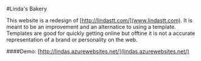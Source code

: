 #Linda's Bakery

This website is a redesign of [http://lindastt.com/](www.lindastt.com). It is meant to be an improvement and an alternatice to using a template.
Templates are good for quickly getting online but offtine it is not a accurate representation of a brand or personality on the web. 

####Demo: [http://lindas.azurewebsites.net/](lindas.azurewebsites.net/) 
